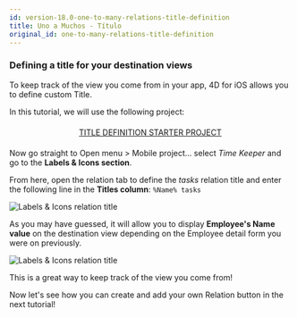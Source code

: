 ```yaml
---
id: version-18.0-one-to-many-relations-title-definition
title: Uno a Muchos - Título
original_id: one-to-many-relations-title-definition
---
```


### Defining a title for your destination views

To keep track of the view you come from in your app, 4D for iOS allows you to define custom Title.

In this tutorial, we will use the following project:

<div markdown="1" style="text-align: center; margin-top: 20px; margin-bottom: 20px">
<a class="button"
href="https://github.com/4d-for-ios/tutorial-OneToManyTitleDefinition/archive/4b831959e7efe4777071af0b2904d458918cfbc2.zip">TITLE DEFINITION STARTER PROJECT</a>
</div>

Now go straight to Open menu > Mobile project... select *Time Keeper* and go to the **Labels & Icons section**.

From here, open the relation tab to define the *tasks* relation title and enter the following line in the **Titles column**: `%Name% tasks`

![Labels & Icons relation title](assets/en/relations/labels-icons-title-definition.png)

As you may have guessed, it will allow you to display **Employee's Name value** on the destination view depending on the Employee detail form you were on previously.

![Labels & Icons relation title](assets/en/relations/relations-title-definition.png)

This is a great way to keep track of the view you come from!

Now let's see how you can create and add your own Relation button in the next tutorial!
